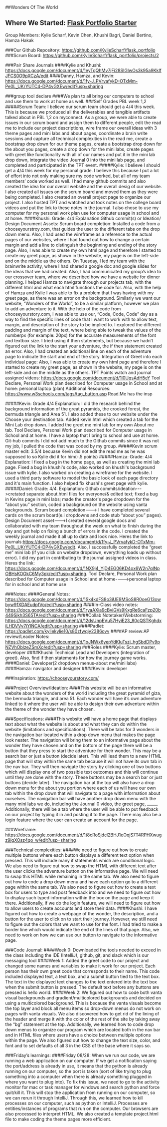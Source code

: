 
##Wonders Of The World
## Where We Started: [Flask Portfolio Starter](https://nighthawkcodingsociety.com/projectsearch/details/Flask%20Portfolio%20Starter)
Group Members: Kylie Scharf, Kevin Chen, Khushi Bagri, Daniel Bertino, Hamza Hakak

###Our Github Repository:
https://github.com/KylieScharf/flask_portfolio
###Scrum Board:
https://github.com/KylieScharf/flask_portfolio/projects/2

###Pair Share Journals
####Kylie and Khushi: https://docs.google.com/document/d/1eyTgQhMv7jFi28SIGlwOs3k95a9KklfJFCS0O9pXCzA/edit
####Danny, Hamza, and Kevin: https://docs.google.com/document/d/1fy-J_PVrvafykD-OTxMm-Pe0L_UKrYUTC4-DP4vGXEw/edit?usp=sharing

###group tool declare
####We plan to all bring our computers to school and use them to work at home as well. 
###Self Grades PBL week 1,2
#####Scrum Team: I believe our scrum team should get a 4/4 this week. This is because we produced all the deliverables and tangible artifacts talked about in PBL 1,2 on myconnect. As a group, we were able to create issues in our scrum board and assign them to different people, edit the read me to include our project descriptions, wire frame our overall ideas with 3 theme pages and mini labs and about pages, coordinate a brain write sessions and capture all technical complexities in the read me, create a bootstrap drop down for our theme pages, create a bootstrap drop down for the about you pages, create a drop down for the mini labs, create pages with greet like functionality with all of our names and put it in the mini lab drop down, integrate the video Journal 0 into the mini lab page, and completed and participated in the TPT event.
#####Kylie: I believe I should get a 4/4 this week for my personal grade. I believe this because I put a lot of effort into not only making sure my code worked, but all of my team members’ code worked as well. I had many github commits and also created the idea for our overall website and the overall desig of our website. I also created all issues on the scrum board and moved them as they were being completed. I also created an overall project page to organize our project. I also hosted TPT and watched and took notes on the college board videos and put the link to these notes in the journal. I also chose to use my computer for my personal work plan use for computer usage in school and at home.
####Khushi: Grade: 4/4 Explanation:Github commit(s) or Ideation/ Design Document Assets:  Scrum board completion: Installed a code from a chooseyourstroy.com, that guides the user to the different tabs on the drop down menu. Also, I had used the wireframe as a reference to the actual pages of our websites, where I had found out how to change a certain margin and add a line to distinguish the beginning and ending of the story page. Also, I was able to create my own html page and therefore I started to create my greet page, as shown in the website, my page is on the left-side and on the middle as the others. On Tuesday, I led my team with the brainwrite activity, where I had shared a google doc and google slides for the ideas that we had created. Also, I had communicated my group’s idea to our crossover team, where we described how we have a website for dinner planning.  I helped Hamza to navigate through our projects tab, with the different html and what each html functions the code for. Also, with the help of Hamza and Kylie I was able to fix a problem that I was having with my greet page, as there was an error on the background. Similarly we want our website, “Wonders of the World”, to be a similar platform, however we plan to add an adventure to it. With the help of the code from chooseyourstory.com, I was able to use our, “Code, Code, Code” day as a way to find the specific lines of code that I want to work with to allow text, margin, and description of the story to be implied to. I explored the different padding and margin of the text, where being able to tweak the values of the numberpx (for example: 20px) for the accurate measurements of the font and textbox size. I tried using if then statements, but because we hadn’t figured out the link to the start your adventure, the if then statement created an error. Also, I had created an additional line on each of the adventure page to indicate the start and end of the story. Integration of Greet into each individual page: Also, I was able to create my own html page and therefore I started to create my greet page, as shown in the website, my page is on the left-side and on the middle as the others. TPT Points watch and journal assigned videos: https://docs.google.com/document/d/1l0UqsAdH5eY Tool Declare, Personal Work plan described for Computer usage in School and at home: personal laptop (plan) Additional Resources: https://www.w3schools.com/tags/tag_button.asp Read.Me has the insp

#####Kevin: Grade 4/4 Explanation: I did the research behind the background information of the great pyramids, the crooked forest, the bermuda triangle and Area 51. I also added these to our website under the Choose your destination tab. Added kevin.html which created a tab for the Mini Lab drop down. I added the greet me mini lab for my own About me tab. Tool Declare, Personal Work plan described for Computer usage in School and at home. I have a laptop that I bring to school and use at home. Git-hub commits I did not add much to the Github commits since it was not my job, I pulled the code that was coded by my group.
#####Kevin scrum master edit: 3.5/4 becuase Kevin did not edit the read me as he was supposed to so Kylie did it for him(-.5 points)
#####Hamza: Grade: 4/4 Explanation: I fixed a bug in the home page, as well as creating the mini lab page. Fixed a bug in khushi's code, also worked on khushi's background issue with kylie. I also worked on creating a wireframe for the website. I used a third party software to model the basic look of each page directory and it's main function. I also helped fix khushi's greet page with kylie.
#####Daniel: Grade: 4/4. Explanation: Github commits/ideation--->cretated separate about.html files for everyone/& edited text; fixed a bug in Kevins page in mini labs; made the creator's page dropdown for the “about you” section, coded a background on the website using vanta backgrounds. Scrum board completion---> I have completed several cards on the scrum board(e.i dropdowns and code stub “about you” pages). Design Document asset--->I created several google docs and collaborated with my team throughout the week on what to finish during the day and got help on fixing a bunch of errors in the code. I created the weekly journal and made it all up to date and look nice. Heres the link to journals:https://docs.google.com/document/d/1fy-J_PVrvafykD-OTxMm-Pe0L_UKrYUTC4-DP4vGXEw/edit. Also, I successfully completed the “greet me” mini lab (if you click on website dropdown, everything loads up without error). I did my part in contributing to the journal assigned videos in class. Heres the link: https://docs.google.com/document/d/1NX9j4_YjD4EG06KD4ox6W2n7qlNpOBHsKOOkC6My3pk/edit?usp=sharing. Tool Declare, Personal Work plan described for Computer usage in School and at home---->personal laptop for in school and at home use


###Notes:
####General Notes: https://docs.google.com/document/d/1Sk4kdFS8o3iUE9MSoS8R0oeG13owbyw91XDAEudpfVo/edit?usp=sharing
####In-Class video notes: https://docs.google.com/document/d/1ryaAXia9cBviGVs9KxgRe6caFzp20b449Sjkh3S65TA/edit?usp=sharing
####Collab Notetaker/Webstorming: https://docs.google.com/document/d/12dsUnpEVu57HyiE23_80cQSTKghdxiLHDVVv7iYlNCA/edit?usp=sharing
####Padlet: https://padlet.com/kyliekylie10/s80zfwqjy2386ovv
####AP review:AP review/Leader Notes: https://docs.google.com/document/d/1oJNWx6yepYdKIuTszi_hgSbdDPv9pNZVhOblzeZSmXo/edit?usp=sharing 
###Roles
####Kylie: Scrum master, developer
####Khushi: Technical Lead and Developers (integration of greet). Also, find if then statements for how the journey game works.
####Daniel: Developer(2 dropdown menus-about me/mini labs)
####Hamza: navigator and designer
####Kevin: developer


###Inspiration: https://chooseyourstory.com/

###Project Overview/Ideation: 
####This website will be an informative website about the wonders of the world including the great pyramid of giza, the bermuda triangle, and area 51. Each wonder will have it’s own adventure linked to it where the user will be able to design their own adventure within the theme of the wonder they have chosen.

###Specifications: 
####This website will have a home page that displays text about what the website is about and what they can do within the website (limitations and specifications). There will be tabs for 3 wonders in the navigation bar located within a drop down menu that makes the page look neater. The navigation will bring them to an informative page about the wonder they have chosen and on the bottom of the page there will be a button that they press to start the adventure for their wonder. This may be a search bar or just a button (decide later). This will lead them to a new HTML page that will stay within the same tab because it will not have its own tab in the nav bar. They will then navigate the story by clicking one of two buttons which will display one of two possible text outcomes and this will continue until they are done with the story. These buttons may be a search bar or just buttons (decide later). The navigation bar at the top will also have a drop down menu for the about you portion where each of us will have our own tab within the drop down that will navigate to a page with information about ourselves. The navigation bar will have another drop down menu with the many mini labs we do, including the Journal 0 video, the greet page, _____. Additionally, there will be a tab where the user will be able to put feedback on our project by typing it in and posting it to the page. There may also be a login feature where the user can create an account for the page.

###Wireframe:
https://docs.google.com/document/d/1t8cRoSjdcl2BHJ1eOqjS7T4RPHXwugz9jqXOsz4qo_w/edit?usp=sharing




###Technical complexities: 
####We need to figure out how to create multiple buttons where each button displays a different text option when pressed. This will include many if statements which are conditional logic. We also need to figure out how to swap the HTML with different text after the user clicks the adventure button on the informative page. We will need to swap this HTML while remaining in the same tab. We also need to figure out how to code a drop down menu and have each option go to a different page within the same tab. We also need to figure out how to create a text box for users to type and post feedback into and we need to figure out how to display such typed information within the box on the page and keep it there. Additionally, if we do the login feature, we will need to figure out how to allow users to create accounts and store their data.
####Khushi: I have figured out how to create a webpage of the wonder, the description, and a button for the user to click on to start their journey. However, we still need to figure out the colors that we want to use for the font. I had tried to make a border line which would indicate the end of the lines of that page. Also, we need to work on how we can use our button to navigate to the informative page.

###Code Journal:
####Week 0: Downloaded the tools needed to exceed in the class including the IDE (IntelliJ), github, git, and slack which is our messaging tool
####Week 1: Added the greet code to our project and changed some names and variables to make it work for our project. Each person has their own greet code that corresponds to their name. This code included displayed text, a text box, and a submit button tied to the text box. The text in the displayed text changes to the text entered into the text box when the submit button is pressed. The default text before any buttons are pressed is hello world.
####Week 2: We figured out how to code both vanta visual backgrounds and gradient/multicolored backgrounds and decided on using a multicolored background. This is because the vanta visuals become the top layer and block all menu items so drop-down menus do not work on pages with vanta visuals. We also discovered how to get rid of the lining of the header and merge it with the color of the rest of the site by taking away the “bg” statement at the top. Additionally, we learned how to code drop down menus to organize our program which are located both in the nav bar and in HTML files where users have a choice between multiple options within the page. We also figured out how to change the text size, color, and font and to set defaults of all 3 in the CSS of the base where it says so.

###Friday’s learnings:
####Friday 08/28: When we run our code, we are running a web application on our computer. If we get a notification saying the port/address is already in use, it means that the python is already running on our computer, so the port is taken (sort of like trying to plug something into a computer when there is already something plugged in where you want to plug into). To fix this issue, we need to go to the activity monitor for mac or task manager for windows and search python and force quit/kill it. This will stop the application from running on our computer, so we can rerun it through IntelliJ. Through this, we learned how to kill processes on our computer, such as python or IntelliJ. Processes are entities/instances of programs that run on the computer. Our browsers are also processed to interpret HTML. We also created a template project.html file to make coding the theme pages more efficient. 
